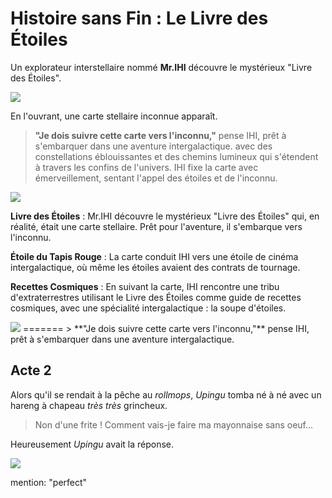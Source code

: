 # Histoire sans Fin : Le Livre des Étoiles

Un explorateur interstellaire nommé **Mr.IHI** découvre le mystérieux "Livre des Étoiles".

<img src="https://media2.giphy.com/media/s6OiiampNcye4/giphy.gif?cid=ecf05e47fwpplmeit11km2dpqarzeqzux63xwfz078bkrxvo&ep=v1_gifs_search&rid=giphy.gif&ct=g">

 En l'ouvrant, une carte stellaire inconnue apparaît.


> **"Je dois suivre cette carte vers l'inconnu,"** pense IHI, prêt à s'embarquer dans une aventure intergalactique. avec des constellations éblouissantes et des chemins lumineux qui s'étendent à travers les confins de l'univers. IHI fixe la carte avec émerveillement, sentant l'appel des étoiles et de l'inconnu.

<img src="https://media.discordapp.net/attachments/1197827856013733938/1198916672711573525/DALLE_2024-01-22_10.06.32_-_An_interstellar_explorer_named_Mr._IHI_discovers_the_mysterious_Book_of_Stars._As_he_opens_it_an_unknown_stellar_map_emerges_revealing_dazzling_co.png?ex=65c0a529&is=65ae3029&hm=60ec4eae1ac48ee2f115b3f45ade2300601ae9547c6816ba4930d9a40ec743d8&=&format=webp&quality=lossless&width=641&height=641">


**Livre des Étoiles** : Mr.IHI découvre le mystérieux "Livre des Étoiles" qui, en réalité, était une carte stellaire. Prêt pour l'aventure, il s'embarque vers l'inconnu.

**Étoile du Tapis Rouge** : La carte conduit IHI vers une étoile de cinéma intergalactique, où même les étoiles avaient des contrats de tournage.

**Recettes Cosmiques** : En suivant la carte, IHI rencontre une tribu d'extraterrestres utilisant le Livre des Étoiles comme guide de recettes cosmiques, avec une spécialité intergalactique : la soupe d'étoiles.

<img src ="https://media.discordapp.net/attachments/1197827856013733938/1198921196725616761/DALLE_2024-01-22_10.24.32_-_The_scene_depicts_an_intergalactic_journey_with_Mr._IHI_themed_around_the_discovery_of_the_Book_of_Stars._In_the_background_theres_an_array_of_R.png?ex=65c0a960&is=65ae3460&hm=10967eaa63adeb2e0fec4b5e44f8432cfe62b048d13ab213316a666eef134ccb&=&format=webp&quality=lossless&width=701&height=701" withd=200>
=======
> **"Je dois suivre cette carte vers l'inconnu,"** pense IHI, prêt à s'embarquer dans une aventure intergalactique.

## Acte 2

Alors qu'il se rendait à la pêche au _rollmops_, _Upingu_ tomba né à né avec un hareng à chapeau *très très* grincheux.

> Non d'une frite ! Comment vais-je faire ma mayonnaise sans oeuf...

Heureusement _Upingu_ avait la réponse.

<img src="https://media.giphy.com/media/wCn9KSjSwdfAAcpKUu/giphy.gif">


mention: "perfect"